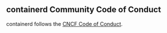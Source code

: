 ## containerd Community Code of Conduct

containerd follows the [CNCF Code of Conduct](https://github.com/cncf/foundation/blob/master/code-of-conduct.md).
